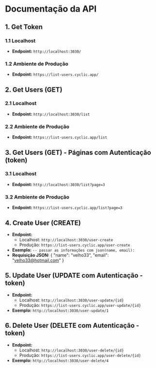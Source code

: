 # Documentação da API

## 1. Get Token

### 1.1 Localhost
- **Endpoint:** `http://localhost:3030/`

### 1.2 Ambiente de Produção
- **Endpoint:** `https://list-users.cyclic.app/`

## 2. Get Users (GET)

### 2.1 Localhost
- **Endpoint:** `http://localhost:3030/list`

### 2.2 Ambiente de Produção
- **Endpoint:** `https://list-users.cyclic.app/list`

## 3. Get Users (GET) - Páginas com Autenticação (token)

### 3.1 Localhost
- **Endpoint:** `http://localhost:3030/list?page=3`

### 3.2 Ambiente de Produção
- **Endpoint:** `https://list-users.cyclic.app/list?page=3`

## 4. Create User (CREATE)

- **Endpoint:** 
  - Localhost: `http://localhost:3030/user-create`
  - Produção: `https://list-users.cyclic.app/user-create`
- **Exemplo:** `-- passar as informações com json(name, email):`          
- **Requisição JSON:**
  {
    "name": "velho33",
    "email": "velho33@hotmail.com"
  }

## 5. Update User (UPDATE com Autenticação - token)

- **Endpoint:** 
  - Localhost: `http://localhost:3030/user-update/{id}`
  - Produção: `https://list-users.cyclic.app/user-update/{id}`
- **Exemplo:** `http://localhost:3030/user-update/1`

## 6. Delete User (DELETE com Autenticação - token)

- **Endpoint:** 
  - Localhost: `http://localhost:3030/user-delete/{id}`
  - Produção: `https://list-users.cyclic.app/user-delete/{id}`
- **Exemplo:** `http://localhost:3030/user-delete/4`


